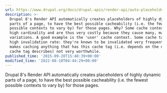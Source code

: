 ```yaml
---
url: https://www.drupal.org/docs/drupal-apis/render-api/auto-placeholdering
description: >-
  Drupal 8's Render API automatically creates placeholders of highly dynamic
  parts of a page, to have the best possible cacheability (i.e. the fewest
  possible contexts to vary by) for those pages. Why? Some cache contexts have a
  high cardinality and are thus very costly because they cause many, many
  variations. A good example is the 'user' cache context. Some cache tags have a
  high invalidation rate: they're known to be invalidated very frequently, which
  makes caching anything that has this cache tag (i.e. depends on the data this
  cache tag describes) not very worthwhile.
published_time: '2015-09-20T15:48:39+00:00'
modified_time: '2022-08-10T04:44:29+00:00'
---
```

Drupal 8's Render API automatically creates placeholders of highly dynamic parts of a page, to have the best possible cacheability (i.e. the fewest possible contexts to vary by) for those pages.